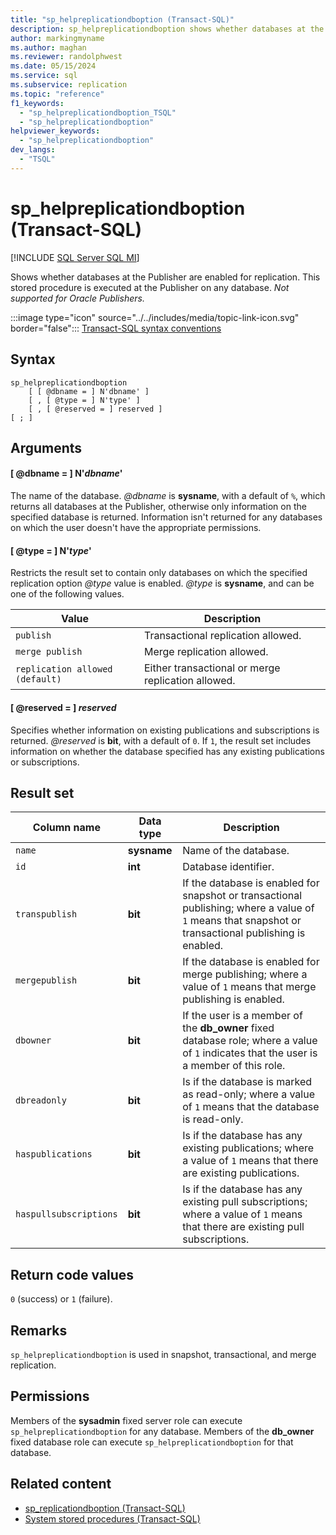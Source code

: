 ```yaml
---
title: "sp_helpreplicationdboption (Transact-SQL)"
description: sp_helpreplicationdboption shows whether databases at the Publisher are enabled for replication.
author: markingmyname
ms.author: maghan
ms.reviewer: randolphwest
ms.date: 05/15/2024
ms.service: sql
ms.subservice: replication
ms.topic: "reference"
f1_keywords:
  - "sp_helpreplicationdboption_TSQL"
  - "sp_helpreplicationdboption"
helpviewer_keywords:
  - "sp_helpreplicationdboption"
dev_langs:
  - "TSQL"
---
```

# sp_helpreplicationdboption (Transact-SQL)

[!INCLUDE [SQL Server SQL MI](../../includes/applies-to-version/sql-asdbmi.md)]

Shows whether databases at the Publisher are enabled for replication. This stored procedure is executed at the Publisher on any database. *Not supported for Oracle Publishers.*

:::image type="icon" source="../../includes/media/topic-link-icon.svg" border="false"::: [Transact-SQL syntax conventions](../../t-sql/language-elements/transact-sql-syntax-conventions-transact-sql.md)

## Syntax

```syntaxsql
sp_helpreplicationdboption
    [ [ @dbname = ] N'dbname' ]
    [ , [ @type = ] N'type' ]
    [ , [ @reserved = ] reserved ]
[ ; ]
```

## Arguments

#### [ @dbname = ] N'*dbname*'

The name of the database. *@dbname* is **sysname**, with a default of `%`, which returns all databases at the Publisher, otherwise only information on the specified database is returned. Information isn't returned for any databases on which the user doesn't have the appropriate permissions.

#### [ @type = ] N'*type*'

Restricts the result set to contain only databases on which the specified replication option *@type* value is enabled. *@type* is **sysname**, and can be one of the following values.

| Value | Description |
| --- | --- |
| `publish` | Transactional replication allowed. |
| `merge publish` | Merge replication allowed. |
| `replication allowed (default)` | Either transactional or merge replication allowed. |

#### [ @reserved = ] *reserved*

Specifies whether information on existing publications and subscriptions is returned. *@reserved* is **bit**, with a default of `0`. If `1`, the result set includes information on whether the database specified has any existing publications or subscriptions.

## Result set

| Column name | Data type | Description |
| --- | --- | --- |
| `name` | **sysname** | Name of the database. |
| `id` | **int** | Database identifier. |
| `transpublish` | **bit** | If the database is enabled for snapshot or transactional publishing; where a value of `1` means that snapshot or transactional publishing is enabled. |
| `mergepublish` | **bit** | If the database is enabled for merge publishing; where a value of `1` means that merge publishing is enabled. |
| `dbowner` | **bit** | If the user is a member of the **db_owner** fixed database role; where a value of `1` indicates that the user is a member of this role. |
| `dbreadonly` | **bit** | Is if the database is marked as read-only; where a value of `1` means that the database is read-only. |
| `haspublications` | **bit** | Is if the database has any existing publications; where a value of `1` means that there are existing publications. |
| `haspullsubscriptions` | **bit** | Is if the database has any existing pull subscriptions; where a value of `1` means that there are existing pull subscriptions. |

## Return code values

`0` (success) or `1` (failure).

## Remarks

`sp_helpreplicationdboption` is used in snapshot, transactional, and merge replication.

## Permissions

Members of the **sysadmin** fixed server role can execute `sp_helpreplicationdboption` for any database. Members of the **db_owner** fixed database role can execute `sp_helpreplicationdboption` for that database.

## Related content

- [sp_replicationdboption (Transact-SQL)](sp-replicationdboption-transact-sql.md)
- [System stored procedures (Transact-SQL)](system-stored-procedures-transact-sql.md)

